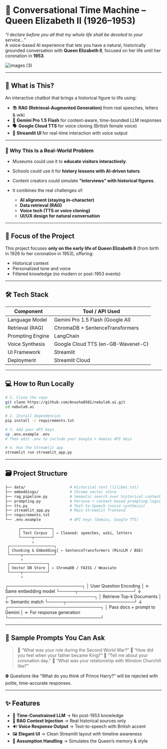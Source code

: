 
# 👑 Conversational Time Machine – Queen Elizabeth II (1926–1953)

_“I declare before you all that my whole life shall be devoted to your service…”_  
A voice-based AI experience that lets you have a natural, historically grounded conversation with **Queen Elizabeth II**, focused on her life until her coronation in **1953**.

![images (3)](https://github.com/user-attachments/assets/9b4dc264-1f9e-4739-af30-dbe796ac68a7)

---

## 🧠 What is This?

An interactive chatbot that brings a historical figure to life using:
- 📚 **RAG (Retrieval-Augmented Generation)** from real speeches, letters & wiki
- 🤖 **Gemini Pro 1.5 Flash** for context-aware, time-bounded LLM responses
- 🗣️ **Google Cloud TTS** for voice cloning (British female voice)
- 🧱 **Streamlit UI** for real-time interaction with voice output

---

### 🤖 Why This Is a Real-World Problem

* Museums could use it to **educate visitors interactively**.
* Schools could use it for **history lessons with AI-driven tutors**.
* Content creators could simulate **“interviews” with historical figures**.
* It combines the real challenges of:

  * **AI alignment (staying in-character)**
  * **Data retrieval (RAG)**
  * **Voice tech (TTS or voice cloning)**
  * **UI/UX design for natural conversation**

---

## 🎯 Focus of the Project

This project focuses **only on the early life of Queen Elizabeth II** (from birth in 1926 to her coronation in 1953), offering:
- Historical context
- Personalized tone and voice
- Filtered knowledge (no modern or post-1953 events)

---

## 🛠️ Tech Stack

| Component            | Tool / API Used                      |
|---------------------|--------------------------------------|
| Language Model       | Gemini Pro 1.5 Flash (Google AI)     |
| Retrieval (RAG)      | ChromaDB + SentenceTransformers      |
| Prompting Engine     | LangChain                            |
| Voice Synthesis      | Google Cloud TTS (en-GB-Wavenet-C)   |
| UI Framework         | Streamlit                            |
| Deployment           | Streamlit Cloud                      |

---

## 💻 How to Run Locally

```bash
# 1. Clone the repo
git clone https://github.com/Anusha0501/nebula9.ai.git
cd nebula9.ai

# 2. Install dependencies
pip install -r requirements.txt

# 3. Add your API keys
cp .env.example .env
# Then edit .env to include your Google + Gemini API keys

# 4. Run the Streamlit app
streamlit run streamlit_app.py
````

---

## 🗃️ Project Structure

```bash
├── data/                    # Historical text (lilibet.txt)
├── embeddings/              # Chroma vector store
├── rag_pipeline.py          # Semantic search over historical content
├── prompting.py             # Persona + context-based prompting logic
├── tts.py                   # Text-to-Speech (voice synthesis)
├── streamlit_app.py         # Main Streamlit frontend
├── requirements.txt
└── .env.example             # API keys (Gemini, Google TTS)
```

          ┌──────────────┐
          │ Text Corpus  │ ← Cleaned: speeches, wiki, letters
          └─────┬────────┘
                ↓
     ┌────────────────────┐
     │ Chunking & Embedding│ ← SentenceTransformers (MiniLM / BGE)
     └─────┬──────────────┘
           ↓
     ┌─────────────────┐
     │ Vector DB Store │ ← ChromaDB / FAISS / Weaviate
     └─────┬───────────┘
           ↓
  ┌────────────────────────┐
  │ User Question Encoding │ ← Same embedding model
  └─────┬──────────────────┘
        ↓
  ┌────────────────────────────┐
  │ Retrieve Top-k Documents   │ ← Semantic match
  └─────┬──────────────────────┘
        ↓
  ┌──────────────────────────────┐
  │ Pass docs + prompt to Gemini │ ← For response generation
  └──────────────────────────────┘


---

## 🧪 Sample Prompts You Can Ask

> 💬 “What was your role during the Second World War?”
> 💬 “How did you feel when your father became King?”
> 💬 “Tell me about your coronation day.”
> 💬 “What was your relationship with Winston Churchill like?”

⛔ Questions like “What do you think of Prince Harry?” will be rejected with polite, time-accurate responses.

---

## ✨ Features

* 🧠 **Time-Constrained LLM** → No post-1953 knowledge
* 🧬 **RAG Context Injection** → Real historical sources only
* 🔊 **Voice Response Output** → Text-to-speech with British accent
* 🖼️ **Elegant UI** → Clean Streamlit layout with timeline awareness
* 🧠 **Assumption Handling** → Simulates the Queen’s memory & style


